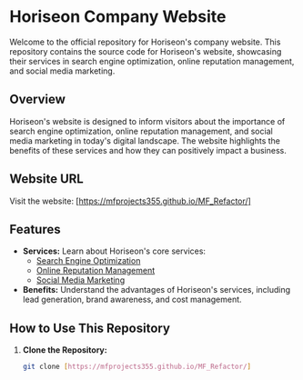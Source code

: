 # Horiseon Company Website

Welcome to the official repository for Horiseon's company website. This repository contains the source code for Horiseon's website, showcasing their services in search engine optimization, online reputation management, and social media marketing.

## Overview

Horiseon's website is designed to inform visitors about the importance of search engine optimization, online reputation management, and social media marketing in today's digital landscape. The website highlights the benefits of these services and how they can positively impact a business.

## Website URL

Visit the website: [https://mfprojects355.github.io/MF_Refactor/]

## Features

- **Services:** Learn about Horiseon's core services:
  - [Search Engine Optimization](#search-engine-optimization)
  - [Online Reputation Management](#online-reputation-management)
  - [Social Media Marketing](#social-media-marketing)
- **Benefits:** Understand the advantages of Horiseon's services, including lead generation, brand awareness, and cost management.

## How to Use This Repository

1. **Clone the Repository:**
   ```sh
   git clone [https://mfprojects355.github.io/MF_Refactor/]
